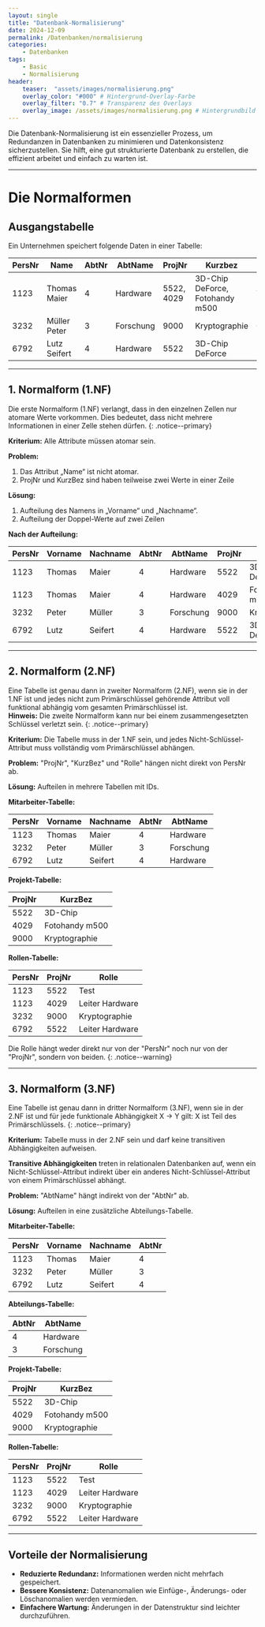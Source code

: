 ```yaml
---
layout: single
title: "Datenbank-Normalisierung"
date: 2024-12-09
permalink: /Datenbanken/normalisierung
categories:
    - Datenbanken
tags:
    - Basic
    - Normalisierung
header:
    teaser:  "assets/images/normalisierung.png"
    overlay_color: "#000" # Hintergrund-Overlay-Farbe
    overlay_filter: "0.7" # Transparenz des Overlays
    overlay_image: /assets/images/normalisierung.png # Hintergrundbild
---
```


Die Datenbank-Normalisierung ist ein essenzieller Prozess, um Redundanzen in Datenbanken zu minimieren und Datenkonsistenz sicherzustellen. Sie hilft, eine gut strukturierte Datenbank zu erstellen, die effizient arbeitet und einfach zu warten ist.

---

# Die Normalformen

## Ausgangstabelle
Ein Unternehmen speichert folgende Daten in einer Tabelle:

| PersNr | Name          | AbtNr | AbtName   | ProjNr | Kurzbez           | Rolle             |
|--------|---------------|-------|-----------|--------|-------------------|-------------------|
| 1123   | Thomas Maier  | 4     | Hardware  | 5522, 4029   | 3D-Chip DeForce, Fotohandy m500  | Test              |
| 3232   | Müller Peter  | 3     | Forschung | 9000   | Kryptographie     | Controll          |
| 6792   | Lutz Seifert  | 4     | Hardware  | 5522   | 3D-Chip DeForce   | Leiter Hardware   |

---

## 1. Normalform (1.NF)

Die erste Normalform (1.NF) verlangt, dass in den einzelnen Zellen nur atomare Werte
vorkommen. Dies bedeutet, dass nicht mehrere Informationen in einer Zelle stehen dürfen.
{: .notice--primary}

**Kriterium:** Alle Attribute müssen atomar sein.

**Problem:** 
1. Das Attribut „Name“ ist nicht atomar.
2. ProjNr und KurzBez sind haben teilweise zwei Werte in einer Zeile

**Lösung:** 
1. Aufteilung des Namens in „Vorname“ und „Nachname“.
2. Aufteilung der Doppel-Werte auf zwei Zeilen

**Nach der Aufteilung:**

| PersNr | Vorname | Nachname | AbtNr | AbtName   | ProjNr | Kurzbez           | Rolle             |
|--------|---------|----------|-------|-----------|--------|-------------------|-------------------|
| 1123   | Thomas  | Maier    | 4     | Hardware  | 5522   | 3D-Chip DeForce   | Test              |
| 1123   | Thomas  | Maier    | 4     | Hardware  | 4029   | Fotohandy m500    | Test              |
| 3232   | Peter   | Müller   | 3     | Forschung | 9000   | Kryptographie     | Controll          |
| 6792   | Lutz    | Seifert  | 4     | Hardware  | 5522   | 3D-Chip DeForce   | Leiter Hardware   |

---

## 2. Normalform (2.NF)

Eine Tabelle ist genau dann in zweiter Normalform (2.NF), wenn sie in der 1.NF ist und jedes nicht zum Primärschlüssel gehörende Attribut voll funktional abhängig vom gesamten Primärschlüssel ist.  
**Hinweis:** Die zweite Normalform kann nur bei einem zusammengesetzten Schlüssel verletzt sein.
{: .notice--primary}

**Kriterium:** Die Tabelle muss in der 1.NF sein, und jedes Nicht-Schlüssel-Attribut muss vollständig vom Primärschlüssel abhängen.

**Problem:** "ProjNr", "KurzBez" und "Rolle" hängen nicht direkt von PersNr ab.

**Lösung:** Aufteilen in mehrere Tabellen mit IDs.

**Mitarbeiter-Tabelle:**

| PersNr | Vorname | Nachname | AbtNr | AbtName   | 
|--------|---------|----------|-------|-----------|
| 1123   | Thomas  | Maier    | 4     | Hardware  | 
| 3232   | Peter   | Müller   | 3     | Forschung | 
| 6792   | Lutz    | Seifert  | 4     | Hardware  | 


**Projekt-Tabelle:**

| ProjNr   | KurzBez        |
|----------|----------------|
| 5522     | 3D-Chip        |
| 4029     | Fotohandy m500 |
| 9000     | Kryptographie  |

**Rollen-Tabelle:**

| PersNr | ProjNr  | Rolle           |
|--------|---------|-----------------|
| 1123   | 5522    | Test            |
| 1123   | 4029    | Leiter Hardware |
| 3232   | 9000    | Kryptographie   |
| 6792   | 5522    | Leiter Hardware |

Die Rolle hängt weder direkt nur von der "PersNr" noch nur von der "ProjNr", sondern von beiden.
{: .notice--warning}

---

## 3. Normalform (3.NF)

Eine Tabelle ist genau dann in dritter Normalform (3.NF), wenn sie in der 2.NF ist und
für jede funktionale Abhängigkeit X → Y gilt: X ist Teil des Primärschlüssels.
{: .notice--primary}

**Kriterium:** Tabelle muss in der 2.NF sein und darf keine transitiven Abhängigkeiten aufweisen.

**Transitive Abhängigkeiten** treten in relationalen Datenbanken auf, wenn ein Nicht-Schlüssel-Attribut indirekt über ein anderes Nicht-Schlüssel-Attribut von einem Primärschlüssel abhängt.

**Problem:** "AbtName" hängt indirekt von der "AbtNr" ab.

**Lösung:** Aufteilen in eine zusätzliche Abteilungs-Tabelle.

**Mitarbeiter-Tabelle:**

| PersNr | Vorname | Nachname | AbtNr | 
|--------|---------|----------|-------|
| 1123   | Thomas  | Maier    | 4     | 
| 3232   | Peter   | Müller   | 3     | 
| 6792   | Lutz    | Seifert  | 4     | 

**Abteilungs-Tabelle:**

| AbtNr | AbtName   | 
|-------|-----------|
| 4     | Hardware  | 
| 3     | Forschung | 

**Projekt-Tabelle:**

| ProjNr   | KurzBez        |
|----------|----------------|
| 5522     | 3D-Chip        |
| 4029     | Fotohandy m500 |
| 9000     | Kryptographie  |

**Rollen-Tabelle:**

| PersNr | ProjNr  | Rolle           |
|--------|---------|-----------------|
| 1123   | 5522    | Test            |
| 1123   | 4029    | Leiter Hardware |
| 3232   | 9000    | Kryptographie   |
| 6792   | 5522    | Leiter Hardware |

---

## Vorteile der Normalisierung
- **Reduzierte Redundanz:** Informationen werden nicht mehrfach gespeichert.
- **Bessere Konsistenz:** Datenanomalien wie Einfüge-, Änderungs- oder Löschanomalien werden vermieden.
- **Einfachere Wartung:** Änderungen in der Datenstruktur sind leichter durchzuführen.